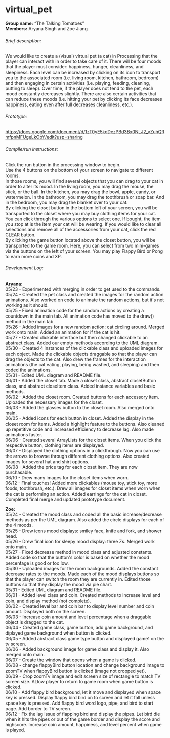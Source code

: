 # virtual_pet

**Group name:** “The Talking Tomatoes” <br>
**Members:** Aryana Singh and Zoe Jiang <br>

###### Brief description:
We would like to create a (visual) virtual pet (a cat) in Processing that the player can interact with in order to take care of it. There will be four moods that the player must consider: happiness, hunger, cleanliness, and sleepiness. Each level can be increased by clicking on its icon to transport you to the associated room (i.e. living room, kitchen, bathroom, bedroom) and then engaging in certain activities (i.e. playing, feeding, cleaning, putting to sleep). Over time, if the player does not tend to the pet, each mood constantly decreases slightly. There are also certain activities that can reduce these moods (i.e. hitting your pet by clicking its face decreases happiness, eating even after full decreases cleanliness, etc.).

###### Prototype:
https://docs.google.com/document/d/1zT0yE5kdDezPBd3Bx0NLJ2_vZuhQRmfpnMFUgeLkObY/edit?usp=sharing

###### Compile/run instructions:
Click the run button in the processing window to begin. <br>
Use the 4 buttons on the bottom of your screen to navigate to different rooms. <br>
In those rooms, you will find several objects that you can drag to your cat in order to alter its mood. In the living room, you may drag the mouse, the stick, or the ball. In the kitchen, you may drag the bowl, apple, candy, or watermelon. In the bathroom, you may drag the toothbrush or soap bar. And in the bedroom, you may drag the blanket over to your cat. <br>
By clicking the closet button in the bottom left of your screen, you will be transported to the closet where you may buy clothing items for your cat. You can click through the various options to select one. If bought, the item you stop at is the item your cat will be wearing. If you would like to clear all selections and remove all of the accessories from your cat, click the red CLEAR button. <br>
By clicking the game button located above the closet button, you will be transported to the game room. Here, you can select from two mini-games via the buttons on the left of your screen. You may play Flappy Bird or Pong to earn more coins and XP. <br>

###### Development Log:

**Aryana:** <br>
05/23 - Experimented with merging in order to get used to the commands. <br>
05/24 - Created the pet class and created the images for the random action animations. Also worked on code to animate the random actions, but it's not working as it should. <br>
05/25 - Fixed animation code for the random actions by creating a countdown in the main tab. All animation code has moved to the draw() method in the main tab. <br>
05/26 - Added images for a new random action: cat circling around. Merged work onto main. Added an animation for if the cat is hit. <br>
05/27 - Created clickable interface but then changed clickable to an abstract class. Added our empty methods according to the UML diagram. <br>
05/30 - Created 4 instances of the clickable class and uploaded images for each object. Made the clickable objects draggable so that the player can drag the objects to the cat. Also drew the frames for the interaction animations (the cat eating, playing, being washed, and sleeping) and then coded the animations. <br>
05/31 - Edited UML diagram and README file. <br>
06/01 - Added the closet tab. Made a closet class, abstract closetButton class, and abstract closeItem class. Added instance variables and basic methods. <br>
06/02 - Added the closet room. Created buttons for each accessory item. Uploaded the necessary images for the closet. <br>
06/03 - Added the glasses button to the closet room. Also merged onto main. <br>
06/05 - Added icons for each button in closet. Added the display in the closet room for items. Added a highlight feature to the
buttons. Also cleaned up repetitive code and increased efficiency to decrease lag. Also made animations faster. <br>
06/06 - Created several ArrayLists for the closet items. When you click the respective button, clothing items are displayed. <br>
06/07 - Displayed the clothing options in a clickthrough. Now you can use the arrows to browse through different clothing options.
Also created images for several hat and shirt options. <br>
06/08 - Added the price tag for each closet item. They are now purchasable. <br>
06/10 - Drew many images for the closet items when worn. <br>
06/12 - Final touches! Added more clickables (mouse toy, stick toy, more foods, toothbrush, etc.). Drew all images for closet items when worn when the cat is performing an action. Added earrings for the cat in closet. Completed final merge and updated prototype document. <br>

**Zoe:** <br>
05/24 - Created the mood class and coded all the basic increase/decrease methods as per the UML diagram. Also added the circle displays for each of the 4 moods. <br>
05/25 - Drew icons mood displays: smiley face, knife and fork, and shower head. <br>
05/26 - Drew final icon for sleepy mood display: three Zs. Merged work onto main. <br>
05/27 - Fixed decrease method in mood class and adjusted constants. Added code so that the button's color is based on whether the mood percentage is good or too low. <br>
05/30 - Uploaded images for the room backgrounds. Added the constant decrease rates to the moods. Made each of the mood displays buttons so that the player can switch the room they are currently in. Edited those buttons so that they display the mood via pie chart. <br>
05/31 - Edited UML diagram and README file. <br>
06/01 - Added level class and coin. Created methods to increase level and coin, and display method (not complete). <br>
06/02 - Created level bar and coin bar to display level number and coin amount. Displayed both on the screen. <br>
06/03 - Increase coin amount and level percentage when a draggable object is dragged to the cat. <br>
06/04 - Created game class, game button, add game background, and diplayed game background when button is clicked. <br>
06/05 - Added abstract class game type button and displayed game1 on the tv screen. <br>
06/06 - Added background image for game class and display it. Also merged onto main. <br>
06/07 - Create the window that opens when a game is clicked. <br>
06/08 - change flappyBird button location and change background image to zoomTV when flappyBird button is clicked (image not cropped yet). <br>
06/09 - Crop zoomTv image and edit screen size of rectangle to match TV screen size. ALlow player to return to game room when game button is clicked. <br>
06/10 - Add flappy bird background, let it move and displayed when space key is pressed. Display flappy bird bird on to screen and let it fall unless space key is pressed. Add flappy bird word logo, pipe, and bird to start page. Add border to TV screen. <br>
06/12 - Fix the lag issue of flapping bird and display the pipes. Let bird die when it hits the pipes or out of the game border and display the score and highscore. Increase coin amount, happiness, and level percent when game is played. <br>

